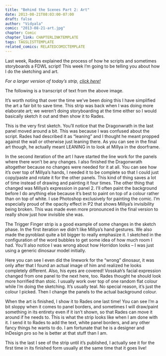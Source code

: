 ```yaml
---
title: "Behind the Scenes Part 2: Art"
date: 2013-08-21T08:03:00-07:00
draft: false
author: "Vidyala"
comic: "2013-08-21-art.jpg"
chapter: Comic
chapter_link: CHAPTERLINKTEMPLATE
tags: TAGSLISTTEMPLATE
related_comics: RELATEDCOMICTEMPLATE
---
```


Last week, Rades explained the process of how he scripts and sometimes storyboards a FDWL script! This week I’m going to be telling you about how I do the sketching and art.


*For a larger version of today’s strip, <a href="/images/post-images/art_med.jpg">click here!</a>*


The following is a transcript of text from the above image. 


It’s worth noting that over the time we’ve been doing this I have simplified the art a fair bit to save time. This strip was back when I was doing more elaborate art; we weren’t doing storyboarding at the time either so I would basically sketch it out and then show it to Rades.


This is the very first sketch. You’ll notice that the Dragonwrath in the last panel moved around a bit. This was because I was confused about the script. Rades had described it as “leaning” and I thought he meant propped against the wall or otherwise just leaning there. As you can see in the final art though, he actually meant LEANING in to look at Millya in the doorframe.


In the second iteration of the art I have started the line work for the panels where there won’t be any changes. I also finished the Dragonwrath altogether because no changes were needed for it at all. You can see how it’s over top of Millya’s hands, I needed it to be complete so that I could just copy/paste and rotate it for the other panels. This kind of thing saves a lot of time instead of drawing and painting it four times. The other thing that changed was Millya’s expression in panel 2. I’ll often paint the background before I do anything else because it’s best to paint on top of a colour rather than on top of white. I use Photoshop exclusively for painting the comic. I’m especially proud of the opacity effect in P2 that shows Millya’s invisibility being broken. This was made even more pronounced in the final version to really show just how invisible she was.


The Trigger Finger strip is a good example of some changes in the sketch phase. In the first iteration we didn’t like Millya’s hand gestures. We also made the pyroblast quite a bit bigger to really emphasize it. I sketched in the configuration of the word bubbles to get some idea of how much room I had. You’ll also notice I was wrong about how Horridon looks – I was just using a generic dinosaur model initially.


Here you can see I even did the linework for the “wrong” dinosaur, it was only after that I found an actual image of him and realized he looks completely different. Also, his eyes are covered! Vosskah’s facial expression changed from one panel to the next here, too. Rades thought he should look more horrified than stoic. I usually work over top of one random flat colour while I’m doing the sketching. It’s usually teal. No special reason, it’s just the colour I picked. Then I change the panels to the actual background colour.


When the art is finished, I show it to Rades one last time! You can see I’m a bit sloppy when it comes to panel borders, and sometimes I will draw/paint something in its entirety even if it isn’t shown, so that Rades can move it around if he needs to. This is what the strip looks like when I am done with it. I send it to Rades to add the text, white panel borders, and any other fancy things he wants to do. I am fortunate that he is a designer and InDesign pro so he is better at that stuff than I am. 


This is the last I see of the strip until it’s published, I actually see it for the first time in its finished form usually at the same time that it goes live!

